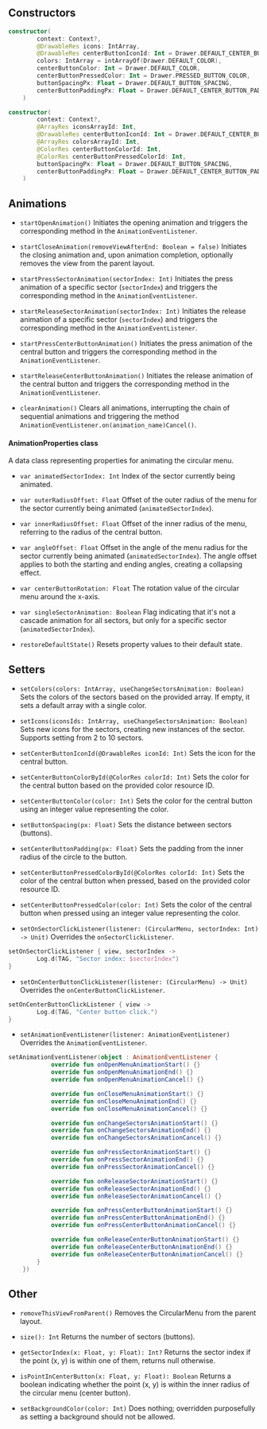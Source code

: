 ## Constructors
```kotlin
constructor(
        context: Context?,
        @DrawableRes icons: IntArray,
        @DrawableRes centerButtonIconId: Int = Drawer.DEFAULT_CENTER_BUTTON_ICON_RES_ID,
        colors: IntArray = intArrayOf(Drawer.DEFAULT_COLOR),
        centerButtonColor: Int = Drawer.DEFAULT_COLOR,
        centerButtonPressedColor: Int = Drawer.PRESSED_BUTTON_COLOR,
        buttonSpacingPx: Float = Drawer.DEFAULT_BUTTON_SPACING,
        centerButtonPaddingPx: Float = Drawer.DEFAULT_CENTER_BUTTON_PADDING
    )
```

```kotlin
constructor(
        context: Context?,
        @ArrayRes iconsArrayId: Int,
        @DrawableRes centerButtonIconId: Int = Drawer.DEFAULT_CENTER_BUTTON_ICON_RES_ID,
        @ArrayRes colorsArrayId: Int,
        @ColorRes centerButtonColorId: Int,
        @ColorRes centerButtonPressedColorId: Int,
        buttonSpacingPx: Float = Drawer.DEFAULT_BUTTON_SPACING,
        centerButtonPaddingPx: Float = Drawer.DEFAULT_CENTER_BUTTON_PADDING
    )
```

## Animations

- `startOpenAnimation()` Initiates the opening animation and triggers the corresponding method in the `AnimationEventListener`.

- `startCloseAnimation(removeViewAfterEnd: Boolean = false)` Initiates the closing animation and, upon animation completion, optionally removes the view from the parent layout.

- `startPressSectorAnimation(sectorIndex: Int)` Initiates the press animation of a specific sector (`sectorIndex`) and triggers the corresponding method in the `AnimationEventListener`.

- `startReleaseSectorAnimation(sectorIndex: Int)` Initiates the release animation of a specific sector (`sectorIndex`) and triggers the corresponding method in the `AnimationEventListener`.

- `startPressCenterButtonAnimation()` Initiates the press animation of the central button and triggers the corresponding method in the `AnimationEventListener`.

- `startReleaseCenterButtonAnimation()` Initiates the release animation of the central button and triggers the corresponding method in the `AnimationEventListener`.

- `clearAnimation()` Clears all animations, interrupting the chain of sequential animations and triggering the method `AnimationEventListener.on(animation_name)Cancel()`.

#### AnimationProperties class

A data class representing properties for animating the circular menu.

- `var animatedSectorIndex: Int` Index of the sector currently being animated.

- `var outerRadiusOffset: Float` Offset of the outer radius of the menu for the sector currently being animated (`animatedSectorIndex`).

- `var innerRadiusOffset: Float` Offset of the inner radius of the menu, referring to the radius of the central button.

- `var angleOffset: Float` Offset in the angle of the menu radius for the sector currently being animated (`animatedSectorIndex`). The angle offset applies to both the starting and ending angles, creating a collapsing effect.

- `var centerButtonRotation: Float` The rotation value of the circular menu around the x-axis.

- `var singleSectorAnimation: Boolean` Flag indicating that it's not a cascade animation for all sectors, but only for a specific sector (`animatedSectorIndex`).

- `restoreDefaultState()` Resets property values to their default state.


## Setters

- `setColors(colors: IntArray, useChangeSectorsAnimation: Boolean)` Sets the colors of the sectors based on the provided array. If empty, it sets a default array with a single color.

- `setIcons(iconsIds: IntArray, useChangeSectorsAnimation: Boolean)` Sets new icons for the sectors, creating new instances of the sector. Supports setting from 2 to 10 sectors.

- `setCenterButtonIconId(@DrawableRes iconId: Int)` Sets the icon for the central button.

- `setCenterButtonColorById(@ColorRes colorId: Int)` Sets the color for the central button based on the provided color resource ID.

- `setCenterButtonColor(color: Int)` Sets the color for the central button using an integer value representing the color.

- `setButtonSpacing(px: Float)` Sets the distance between sectors (buttons).

- `setCenterButtonPadding(px: Float)` Sets the padding from the inner radius of the circle to the button.

- `setCenterButtonPressedColorById(@ColorRes colorId: Int)` Sets the color of the central button when pressed, based on the provided color resource ID.

- `setCenterButtonPressedColor(color: Int)` Sets the color of the central button when pressed using an integer value representing the color.

- `setOnSectorClickListener(listener: (CircularMenu, sectorIndex: Int) -> Unit)` Overrides the `onSectorClickListener`.
```kotlin
setOnSectorClickListener { view, sectorIndex ->
        Log.d(TAG, "Sector index: $sectorIndex")
}
```

- `setOnCenterButtonClickListener(listener: (CircularMenu) -> Unit)` Overrides the `onCenterButtonClickListener`.
```kotlin
setOnCenterButtonClickListener { view ->
        Log.d(TAG, "Center button click.")
}
```
  
- `setAnimationEventListener(listener: AnimationEventListener)` Overrides the `AnimationEventListener`.
```kotlin
setAnimationEventListener(object : AnimationEventListener {
            override fun onOpenMenuAnimationStart() {}
            override fun onOpenMenuAnimationEnd() {}
            override fun onOpenMenuAnimationCancel() {}

            override fun onCloseMenuAnimationStart() {}
            override fun onCloseMenuAnimationEnd() {}
            override fun onCloseMenuAnimationCancel() {}

            override fun onChangeSectorsAnimationStart() {}
            override fun onChangeSectorsAnimationEnd() {}
            override fun onChangeSectorsAnimationCancel() {}

            override fun onPressSectorAnimationStart() {}
            override fun onPressSectorAnimationEnd() {}
            override fun onPressSectorAnimationCancel() {}

            override fun onReleaseSectorAnimationStart() {}
            override fun onReleaseSectorAnimationEnd() {}
            override fun onReleaseSectorAnimationCancel() {}

            override fun onPressCenterButtonAnimationStart() {}
            override fun onPressCenterButtonAnimationEnd() {}
            override fun onPressCenterButtonAnimationCancel() {}

            override fun onReleaseCenterButtonAnimationStart() {}
            override fun onReleaseCenterButtonAnimationEnd() {}
            override fun onReleaseCenterButtonAnimationCancel() {}
        }
    })
```

## Other
 
- `removeThisViewFromParent()` Removes the CircularMenu from the parent layout.

- `size(): Int` Returns the number of sectors (buttons).

- `getSectorIndex(x: Float, y: Float): Int?` Returns the sector index if the point (x, y) is within one of them, returns null otherwise.

- `isPointInCenterButton(x: Float, y: Float): Boolean` Returns a boolean indicating whether the point (x, y) is within the inner radius of the circular menu (center button).

- `setBackgroundColor(color: Int)` Does nothing; overridden purposefully as setting a background should not be allowed.
